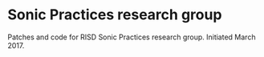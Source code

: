 # Sonic Practices research group
Patches and code for RISD Sonic Practices research group.
Initiated March 2017.
